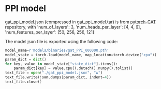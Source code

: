 # PPI model

gat_ppi_model.json (compressed in gat_ppi_model.tar) is from [pytorch-GAT](https://github.com/gordicaleksa/pytorch-GAT/blob/main/The%20Annotated%20GAT%20(PPI).ipynb) repository, with
'num_of_layers': 3, 'num_heads_per_layer': [4, 4, 6], 'num_features_per_layer': [50, 256, 256, 121]

The model json file is exported using the following code:

```python
model_name=r'models/binaries/gat_PPI_000000.pth'
model_state = torch.load(model_name, map_location=torch.device("cpu"))
param_dict = dict()
for key, value in model_state["state_dict"].items():
    param_dict[key] = value.cpu().detach().numpy().tolist()
text_file = open("./gat_ppi_model.json", "w")
text_file.write(json.dumps(param_dict, indent=4))
text_file.close()
```
